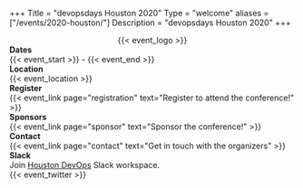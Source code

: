 +++
Title = "devopsdays Houston 2020"
Type = "welcome"
aliases = ["/events/2020-houston/"]
Description = "devopsdays Houston 2020"
+++

<div class="row">
  <div class="col-md-3">
      <div style="text-align:center;">{{< event_logo >}}</div>
  </div>
  <div class="col-md-6">
    <div class = "row">
      <div class = "col-md-2"><strong>Dates</strong></div>
      <div class = "col-md-8">{{< event_start >}} - {{< event_end >}}</div>
    </div>
    <div class="row">
      <div class="col-md-2"><strong>Location</strong></div>
      <div class="col-md-8">{{< event_location >}}</div>
    </div>
    <!-- <div class = "row">
      <div class = "col-md-2"><strong>Propose</strong></div>
      <div class = "col-md-8">{{< event_link page="propose" text="Propose a talk!" >}}</div>
    </div>
	-->
	<!--
	<div class = "row">
		<div class = "col-md-2"><strong>Speakers</strong></div>
        <div class = "col-md-8">Check out the {{< event_link page="speakers" text="speakers!" >}}</div>
    </div>
	-->
    <div class="row">
      <div class="col-md-2"><strong>Register</strong></div>
      <div class="col-md-8">{{< event_link page="registration" text="Register to attend the conference!" >}}</div>
    </div>
    <div class = "row">
      <div class = "col-md-2"><strong>Sponsors</strong></div>
      <div class = "col-md-8">{{< event_link page="sponsor" text="Sponsor the conference!" >}}</div>
    </div>
    <div class = "row">
      <div class = "col-md-2"><strong>Contact</strong></div>
      <div class = "col-md-8">{{< event_link page="contact" text="Get in touch with the organizers" >}}</div>
    </div>
    <!-- Slack -->
    <div class="row">
      <div class="col-md-2">
        <strong>Slack</strong>
      </div>
      <div class="col-md-8">Join <a href="https://join.slack.com/t/houstondevops/shared_invite/enQtNzIyMzk1MTIyOTYwLTFmMWI0NTg3YzE3M2Q2MDY0NjE5MjNjMTdhZWI5ODFkOWU0YzM1M2QwOGI3OGQ2NGJjNzcxOTU5NmY4OTA4NzI">Houston DevOps</a> Slack workspace.
      </div>
    </div>
    <!-- Twitter -->
    <div class="row">
      <div class="col-md-2"></div>
      <div class="col-md-8">{{< event_twitter >}}</div>
    </div>
    <!-- LinkedIn -->
    <div class="row">
      <div class="col-md-2"></div>
      <div class="col-md-8">
        <script src="https://platform.linkedin.com/in.js" type="text/javascript">
          lang: en_US 
          authorize: true
        </script>
        <script type="IN/FollowCompany" data-id="35523918"></script>
      </div>
    </div>
  </div>
</div>

<!--  -->

<!-- <div class = "row">
  <div class = "col-md-2">
    <strong>Program</strong>
  </div>
  <div class = "col-md-8">
    View the {{< event_link page="program" text="program." >}}
  </div>
</div> -->

<!-- <div class = "row">
  <div class = "col-md-2">
    <strong>Speakers</strong>
  </div>
  <div class = "col-md-8">
    Check out the {{< event_link page="speakers" text="speakers!" >}}
  </div>
</div> -->

<!-- Uncomment if you added your city twitter name -->
<!--
{{< event_twitter >}}
-->
